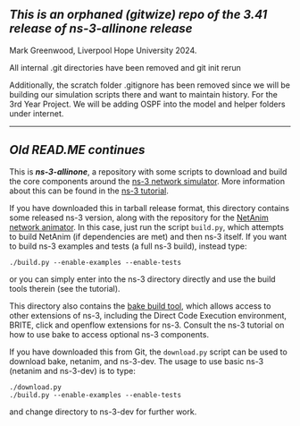 ## _This is an orphaned (gitwize) repo of the 3.41 release of ns-3-allinone release_ ##

Mark Greenwood, Liverpool Hope University 2024.

All internal .git directories have been removed and git init rerun

Additionally, the scratch folder .gitignore has been removed since we will be 
building our simulation scripts there and want to maintain history.
For the 3rd Year Project. We will be adding OSPF into the model and helper folders under 
internet.

---------------------------------------------------------------------------------------


## _Old READ.ME continues_ ##

This is **_ns-3-allinone_**, a repository with some scripts to download
and build the core components around the 
[ns-3 network simulator](https://www.nsnam.org).
More information about this can be found in the
[ns-3 tutorial](https://www.nsnam.org/documentation/).

If you have downloaded this in tarball release format, this directory
contains some released ns-3 version, along with the repository for
the [NetAnim network animator](https://gitlab.com/nsnam/netanim/).
In this case, just run the script `build.py`, which attempts to build 
NetAnim (if dependencies are met) and then ns-3 itself.
If you want to build ns-3 examples and tests (a full ns-3 build),
instead type:
```
./build.py --enable-examples --enable-tests
```
or you can simply enter into the ns-3 directory directly and use the
build tools therein (see the tutorial).

This directory also contains the [bake build tool](https://www.gitlab.com/nsnam/bake/), which allows access to
other extensions of ns-3, including the Direct Code Execution environment,
BRITE, click and openflow extensions for ns-3.  Consult the ns-3 tutorial
on how to use bake to access optional ns-3 components.

If you have downloaded this from Git, the `download.py` script can be used to
download bake, netanim, and ns-3-dev.  The usage to use
basic ns-3 (netanim and ns-3-dev) is to type:
```
./download.py
./build.py --enable-examples --enable-tests
```
and change directory to ns-3-dev for further work.
